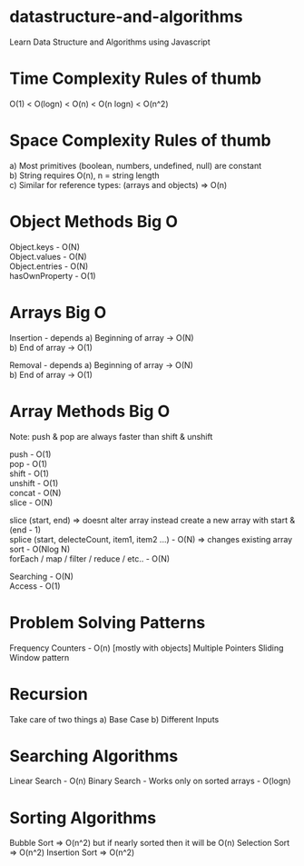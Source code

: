 # datastructure-and-algorithms

Learn Data Structure and Algorithms using Javascript

# Time Complexity Rules of thumb

O(1) < O(logn) < O(n) < O(n logn) < O(n^2)

# Space Complexity Rules of thumb

a) Most primitives (boolean, numbers, undefined, null) are constant\
b) String requires O(n), n = string length\
c) Similar for reference types: (arrays and objects) => O(n)

# Object Methods Big O

Object.keys - O(N)\
Object.values - O(N)\
Object.entries - O(N)\
hasOwnProperty - O(1)

# Arrays Big O

Insertion - depends
a) Beginning of array -> O(N)\
b) End of array -> O(1)

Removal - depends
a) Beginning of array -> O(N)\
b) End of array -> O(1)

# Array Methods Big O

Note: push & pop are always faster than shift & unshift

push - O(1)\
pop - O(1)\
shift - O(1)\
unshift - O(1)\
concat - O(N)\
slice - O(N)

slice (start, end) => doesnt alter array instead create a new array with start & (end - 1)\
splice (start, delecteCount, item1, item2 ...) - O(N) => changes existing array\
sort - O(Nlog N)\
forEach / map / filter / reduce / etc.. - O(N)

Searching - O(N)\
Access - O(1)

# Problem Solving Patterns

Frequency Counters - O(n) [mostly with objects]
Multiple Pointers
Sliding Window pattern

# Recursion

Take care of two things
a) Base Case
b) Different Inputs

# Searching Algorithms

Linear Search - O(n)
Binary Search - Works only on sorted arrays - O(logn)

# Sorting Algorithms

Bubble Sort => O(n^2) but if nearly sorted then it will be O(n)
Selection Sort => O(n^2)
Insertion Sort => O(n^2)
